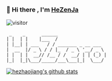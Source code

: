### 👋 Hi there , I'm [HeZenJa](https://hezhaojiang.github.io/) 

![visitor](https://visitor-badge.glitch.me/badge?page_id=hezhaojiang.readme)

     _    _      ______                  
    | |  | |    |___  /                  
    | |__| | ___   / / _______ _ __ ___  
    |  __  |/ _ \ / / |_  / _ \ '__/ _ \ 
    | |  | |  __// /__ / /  __/ | | (_) |
    |_|  |_|\___/_____/___\___|_|  \___/ 

[![hezhaojiang's github stats](https://github-readme-stats.vercel.app/api?username=hezhaojiang&show_icons=true)](https://github.com/hezhaojiang/github-readme-stats)
<!--
**HeZhaoJiang/HeZhaoJiang** is a ✨ _special_ ✨ repository because its `README.md` (this file) appears on your GitHub profile.

Here are some ideas to get you started:

- 🔭 I'm currently working on ...
- 🌱 I'm currently learning ...
- 👯 I'm looking to collaborate on ...
- 🤔 I'm looking for help with ...
- 💬 Ask me about ...
- 📫 How to reach me: ...
- 😄 Pronouns: ...
- ⚡ Fun fact: ...
-->
